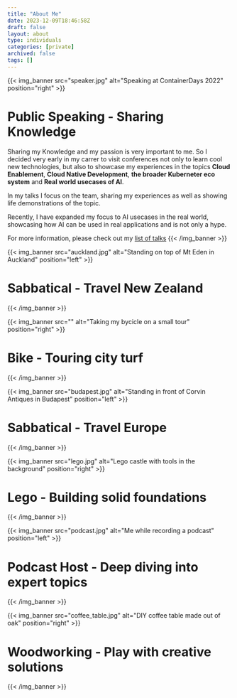 ```yaml
---
title: "About Me"
date: 2023-12-09T18:46:58Z
draft: false
layout: about
type: individuals
categories: [private]
archived: false
tags: []
---
```


{{< img_banner src="speaker.jpg" alt="Speaking at ContainerDays 2022" position="right" >}}
# Public Speaking - Sharing Knowledge

Sharing my Knowledge and my passion is very important to me. So I decided very early in my carrer to visit conferences not only to learn cool new technologies, but also to showcase my experiences in the topics **Cloud Enablement**, **Cloud Native Development**, **the broader Kuberneter eco system** and **Real world usecases of AI**. 

In my talks I focus on the team, sharing my experiences as well as showing life demonstrations of the topic. 

Recently, I have expanded my focus to AI usecases in the real world, showcasing how AI can be used in real applications and is not only a hype.

For more information, please check out my [list of talks](/talks)
{{< /img_banner >}}

{{< img_banner src="auckland.jpg" alt="Standing on top of Mt Eden in Auckland" position="left" >}}
# Sabbatical - Travel New Zealand
{{< /img_banner >}}

{{< img_banner src="" alt="Taking my bycicle on a small tour" position="right" >}}
# Bike - Touring city turf 
{{< /img_banner >}}

{{< img_banner src="budapest.jpg" alt="Standing in front of Corvin Antiques in Budapest" position="left" >}}
# Sabbatical - Travel Europe
{{< /img_banner >}}

{{< img_banner src="lego.jpg" alt="Lego castle with tools in the background" position="right" >}}
# Lego - Building solid foundations
{{< /img_banner >}}

{{< img_banner src="podcast.jpg" alt="Me while recording a podcast" position="left" >}}
# Podcast Host - Deep diving into expert topics
{{< /img_banner >}}
    
{{< img_banner src="coffee_table.jpg" alt="DIY coffee table made out of oak" position="right" >}}
# Woodworking - Play with creative solutions
{{< /img_banner >}}